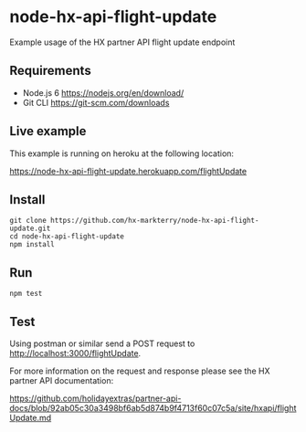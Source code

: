 # node-hx-api-flight-update
Example usage of the HX partner API flight update endpoint

## Requirements

* Node.js 6 <https://nodejs.org/en/download/>
* Git CLI <https://git-scm.com/downloads>

## Live example

This example is running on heroku at the following location:

<https://node-hx-api-flight-update.herokuapp.com/flightUpdate>

## Install

    git clone https://github.com/hx-markterry/node-hx-api-flight-update.git
    cd node-hx-api-flight-update
    npm install

## Run

    npm test

## Test

Using postman or similar send a POST request to <http://localhost:3000/flightUpdate>.

For more information on the request and response please see the HX partner API documentation:

<https://github.com/holidayextras/partner-api-docs/blob/92ab05c30a3498bf6ab5d874b9f4713f60c07c5a/site/hxapi/flightUpdate.md>
